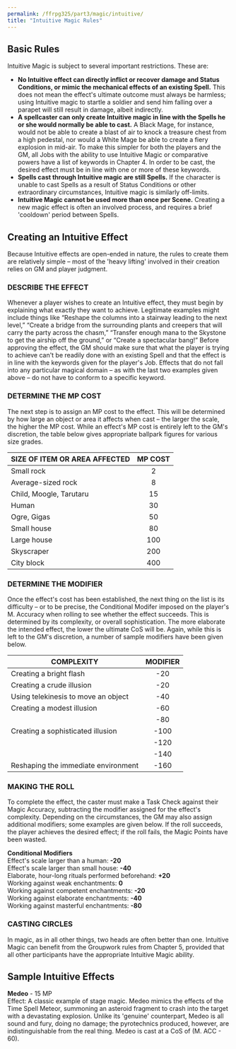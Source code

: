 ```yaml
---
permalink: /ffrpg325/part3/magic/intuitive/
title: "Intuitive Magic Rules"
---
```


## Basic Rules

Intuitive Magic is subject to several important restrictions. These
are:
- **No Intuitive effect can directly inflict or recover damage and Status Conditions, or mimic the mechanical effects of an existing Spell.** This
does not mean the effect's ultimate outcome must always be
harmless; using Intuitive magic to startle a soldier and send him
falling over a parapet will still result in damage, albeit indirectly.
- **A spellcaster can only create Intuitive magic in line with the Spells he or she would normally be able to cast.** A Black Mage, for instance,
would not be able to create a blast of air to knock a treasure chest
from a high pedestal, nor would a White Mage be able to create a
fiery explosion in mid-air. To make this simpler for both the players
and the GM, all Jobs with the ability to use Intuitive Magic or
comparative powers have a list of keywords in Chapter 4. In order to
be cast, the desired effect must be in line with one or more of these
keywords.
- **Spells cast through Intuitive magic are still Spells.** If the character
is unable to cast Spells as a result of Status Conditions or other
extraordinary circumstances, Intuitive magic is similarly off-limits.
- **Intuitive Magic cannot be used more than once per Scene.**
Creating a new magic effect is often an involved process, and
requires a brief 'cooldown' period between Spells.

## Creating an Intuitive Effect

Because Intuitive effects are open-ended in nature, the rules to
create them are relatively simple – most of the 'heavy lifting'
involved in their creation relies on GM and player judgment.

### DESCRIBE THE EFFECT

Whenever a player wishes to create an Intuitive effect, they must
begin by explaining what exactly they want to achieve. Legitimate
examples might include things like “Reshape the columns into a
stairway leading to the next level,” “Create a bridge from the
surrounding plants and creepers that will carry the party across the
chasm,” “Transfer enough mana to the Skystone to get the airship
off the ground,” or “Create a spectacular bang!” Before approving
the effect, the GM should make sure that what the player is trying to
achieve can't be readily done with an existing Spell and that the
effect is in line with the keywords given for the player's Job. Effects
that do not fall into any particular magical domain – as with the last
two examples given above – do not have to conform to a specific
keyword.

### DETERMINE THE MP COST

The next step is to assign an MP cost to the effect. This will be
determined by how large an object or area it affects when cast – the
larger the scale, the higher the MP cost. While an effect's MP cost is
entirely left to the GM's discretion, the table below gives appropriate
ballpark figures for various size grades.

|SIZE OF ITEM OR AREA AFFECTED|MP COST|
|-----------------------------|:-----:|
|Small rock |2|
|Average-sized rock| 8|
|Child, Moogle, Tarutaru| 15|
|Human |30|
|Ogre, Gigas| 50|
|Small house| 80|
|Large house| 100|
|Skyscraper| 200|
|City block| 400|

### DETERMINE THE MODIFIER

Once the effect's cost has been established, the next thing on the list
is its difficulty – or to be precise, the Conditional Modifer imposed on
the player's M. Accuracy when rolling to see whether the effect
succeeds. This is determined by its complexity, or overall
sophistication. The more elaborate the intended effect, the lower the
ultimate CoS will be. Again, while this is left to the GM's discretion, a
number of sample modifiers have been given below.

| COMPLEXITY | MODIFIER |
|------------|:--------:|
|Creating a bright flash |-20|
|Creating a crude illusion |-20|
|Using telekinesis to move an object |-40|
|Creating a modest illusion |-60|
||-80|
|Creating a sophisticated illusion |-100|
||-120|
||-140|
|Reshaping the immediate environment |-160|

### MAKING THE ROLL
To complete the effect, the caster must make a Task Check against
their Magic Accuracy, subtracting the modifier assigned for the
effect's complexity. Depending on the circumstances, the GM may
also assign additional modifiers; some examples are given below. If
the roll succeeds, the player achieves the desired effect; if the roll
fails, the Magic Points have been wasted.

**Conditional Modifiers**  
Effect's scale larger than a human: **-20**  
Effect's scale larger than small house: **-40**  
Elaborate, hour-long rituals performed beforehand: **+20**  
Working against weak enchantments: **0**  
Working against competent enchantments: **-20**  
Working against elaborate enchantments: **-40**  
Working against masterful enchantments: **-80**  

### CASTING CIRCLES

In magic, as in all other things, two heads are often better than one.
Intuitive Magic can benefit from the Groupwork rules from Chapter 5,
provided that all other participants have the appropriate Intuitive
Magic ability.

## Sample Intuitive Effects

**Medeo** - 15 MP  
Effect: A classic example of stage magic. Medeo mimics the effects
of the Time Spell Meteor, summoning an asteroid fragment to crash
into the target with a devastating explosion. Unlike its 'genuine'
counterpart, Medeo is all sound and fury, doing no damage; the
pyrotechnics produced, however, are indistinguishable from the real
thing. Medeo is cast at a CoS of (M. ACC - 60).
